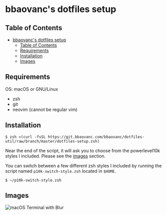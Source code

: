 # bbaovanc's dotfiles setup

## Table of Contents

- [bbaovanc's dotfiles setup](#bbaovancs-dotfiles-setup)
  - [Table of Contents](#table-of-contents)
  - [Requirements](#requirements)
  - [Installation](#installation)
  - [Images](#images)

## Requirements

OS: macOS or GNU/Linux

- zsh
- git
- neovim (cannot be regular vim)

## Installation

```shell
$ zsh <(curl -fsSL https://git.bbaovanc.com/bbaovanc/dotfiles-util/raw/branch/master/dotfiles-setup.zsh)
```

Near the end of the script, it will ask you to choose from the powerlevel10k styles I included.
Please see the [images](#images) section.

You can switch between a few different zsh styles I included by running the script named `p10k-switch-style.zsh` located in `$HOME`.

```shell
$ ~/p10k-switch-style.zsh
```

## Images

![macOS Terminal with Blur](https://media.bbaovanc.com/dotfiles-example/macosterm1.png)
